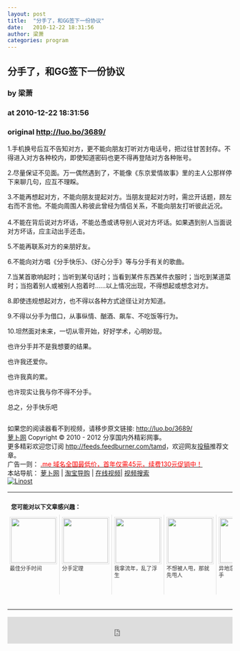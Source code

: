 ```yaml
---
layout: post
title:  "分手了，和GG签下一份协议"
date:   2010-12-22 18:31:56
author: 梁萧
categories: program
---
```


## 分手了，和GG签下一份协议
### by 梁萧
### at 2010-12-22 18:31:56
### original <http://luo.bo/3689/>

<p>1.手机换号后互不告知对方，更不能向朋友打听对方电话号，把过往甘苦封存。不得进入对方各种校内，即使知道密码也更不得再登陆对方各种账号。</p><p>2.尽量保证不见面。万一偶然遇到了，不能像《东京爱情故事》里的主人公那样停下来聊几句，应互不理睬。</p><p>3.不能再想起对方，不能向朋友提起对方。当朋友提起对方时，需岔开话题，顾左右而不言他。不能向周围人称彼此曾经为情侣关系，不能向朋友打听彼此近况。<br> <span></span><br> 4.不能在背后说对方坏话，不能怂恿或诱导别人说对方坏话。如果遇到别人当面说对方坏话，应主动出手还击。</p><p>5.不能再联系对方的亲朋好友。</p><p>6.不能向对方唱《分手快乐》、《好心分手》等与分手有关的歌曲。</p><p>7.当某首歌响起时；当听到某句话时；当看到某件东西某件衣服时；当吃到某道菜时；当抱着别人或被别人抱着时……以上情况出现，不得想起或想念对方。</p><p>8.即使违规想起对方，也不得以各种方式途径让对方知道。</p><p>9.不得以分手为借口，从事纵情、酗酒、飙车、不吃饭等行为。</p><p>10.坦然面对未来，一切从零开始，好好学术，心明妙现。</p><p>也许分手并不是我想要的结果。</p><p>也许我还爱你。</p><p>也许我真的累。</p><p>也许现实让我与你不得不分手。</p><p>总之，分手快乐吧</p><p><img src="http://cdn.dulei.si/files/4ff7fb8c8d49f0781a33a2bdcae8a7eb.jpg" alt="" border=""></p><p>如果您的阅读器看不到视频，请移步原文链接: <a href="http://luo.bo/3689/">http://luo.bo/3689/</a> <br> <a href="http:////luo.bo/" title="萝卜网 - 人人都是艺术家">萝卜网</a> Copyright ©   2010 - 2012 分享国内外精彩网事。<br> 更多精彩欢迎您订阅 <a href="http://feeds.feedburner.com/tamd">http://feeds.feedburner.com/tamd</a>，欢迎网友<a href="http://luo.bo/delivery/">投稿</a>推荐文章。<br> 广告一则： <a href="http://zi.mu/domain"><font color="red">.me 域名全国最低价，首年仅需45元，续费130元促销中！</font></a><br> 本站导航： <a href="http://luo.bo/">萝卜网</a> | <a href="http://tao.luo.bo/">淘宝导购</a> | <a href="http://v2.luo.bo/">在线视频</a>| <a href="http://v.luo.bo/">视频搜索</a><br> <a href="http://zi.mu/linost" title="Linost"><img src="http://cdn.cdn.dulei.si/files/966647b88eb7c4530535056df8d2d83f.gif" alt="Linost" border="0"></a><table cellspacing="0" cellpadding="3" border="0" style="clear:both"><tr><td colspan="5"><b><font size="-1" style="display:block!important;padding:20px 0 5px!important">您可能对以下文章感兴趣：</font></b></td></tr><tr><td width="106" valign="top" style="padding:5px!important;margin:0!important"> <a title="最佳分手时间" style="text-decoration:none!important" href="http://www.wumii.com/ext/redirect.htm?url=http%3A%2F%2Fluo.bo%2F2520%2F&amp;from=http%3A%2F%2Fluo.bo%2F3689%2F"> <img style="margin:0!important;padding:2px!important;border:1px solid #dddddd!important;width:100px!important;height:100px!important" src="http://static.wumii.com/site_images/2010/11/13/967758.jpg" width="100px" height="100px"><br> <font size="-1" color="#333333" style="display:block!important;line-height:15px!important;width:106px!important;font:12px/15px arial!important;height:60px!important;margin:3px 0 0 0!important;padding:0!important;overflow:hidden!important">最佳分手时间</font> </a></td><td width="106" valign="top" style="padding:5px!important;margin:0!important;border-left:1px solid #dddddd!important"> <a title="分手定理" style="text-decoration:none!important" href="http://www.wumii.com/ext/redirect.htm?url=http%3A%2F%2Fluo.bo%2F1311%2F&amp;from=http%3A%2F%2Fluo.bo%2F3689%2F"> <img style="margin:0!important;padding:2px!important;border:1px solid #dddddd!important;width:100px!important;height:100px!important" src="http://static.wumii.com/site_images/2010/11/03/651763.jpg" width="100px" height="100px"><br> <font size="-1" color="#333333" style="display:block!important;line-height:15px!important;width:106px!important;font:12px/15px arial!important;height:60px!important;margin:3px 0 0 0!important;padding:0!important;overflow:hidden!important">分手定理</font> </a></td><td width="106" valign="top" style="padding:5px!important;margin:0!important;border-left:1px solid #dddddd!important"> <a title="我拿流年，乱了浮生" style="text-decoration:none!important" href="http://www.wumii.com/ext/redirect.htm?url=http%3A%2F%2Fluo.bo%2F2107%2F&amp;from=http%3A%2F%2Fluo.bo%2F3689%2F"> <img style="margin:0!important;padding:2px!important;border:1px solid #dddddd!important;width:100px!important;height:100px!important" src="http://static.wumii.com/site_images/2010/11/04/864106.jpg" width="100px" height="100px"><br> <font size="-1" color="#333333" style="display:block!important;line-height:15px!important;width:106px!important;font:12px/15px arial!important;height:60px!important;margin:3px 0 0 0!important;padding:0!important;overflow:hidden!important">我拿流年，乱了浮生</font> </a></td><td width="106" valign="top" style="padding:5px!important;margin:0!important;border-left:1px solid #dddddd!important"> <a title="不想被人甩，那就先甩人" style="text-decoration:none!important" href="http://www.wumii.com/ext/redirect.htm?url=http%3A%2F%2Fluo.bo%2F3380%2F&amp;from=http%3A%2F%2Fluo.bo%2F3689%2F"> <img style="margin:0!important;padding:2px!important;border:1px solid #dddddd!important;width:100px!important;height:100px!important" src="http://static.wumii.com/site_images/2010/12/10/1223165.jpg" width="100px" height="100px"><br> <font size="-1" color="#333333" style="display:block!important;line-height:15px!important;width:106px!important;font:12px/15px arial!important;height:60px!important;margin:3px 0 0 0!important;padding:0!important;overflow:hidden!important">不想被人甩，那就先甩人</font> </a></td><td width="106" valign="top" style="padding:5px!important;margin:0!important;border-left:1px solid #dddddd!important"> <a title="异地恋原则，不分手" style="text-decoration:none!important" href="http://www.wumii.com/ext/redirect.htm?url=http%3A%2F%2Fluo.bo%2F2504%2F&amp;from=http%3A%2F%2Fluo.bo%2F3689%2F"> <img style="margin:0!important;padding:2px!important;border:1px solid #dddddd!important;width:100px!important;height:100px!important" src="http://static.wumii.com/site_images/2010/11/13/966905.jpg" width="100px" height="100px"><br> <font size="-1" color="#333333" style="display:block!important;line-height:15px!important;width:106px!important;font:12px/15px arial!important;height:60px!important;margin:3px 0 0 0!important;padding:0!important;overflow:hidden!important">异地恋原则，不分手</font> </a></td></tr><tr><td colspan="5" align="right"> <a style="text-decoration:none!important" href="http://www.wumii.com/widget/relatedItems.htm" title="无觅相关文章插件"> <font size="-1" color="#bbbbbb" style="display:block!important;font-family:arial!important;padding:5px 0!important;font-size:12px!important;color:#bbb!important">无觅</font> </a></td></tr></table><p><iframe src="http://feedads.g.doubleclick.net/~ah/f/7sv1ooo89v8jfelhdjk8plpa64/468/60#http%3A%2F%2Fluo.bo%2F3689%2F" width="100%" height="60" frameborder="0" scrolling="no" marginwidth="0" marginheight="0"></iframe></p></p>